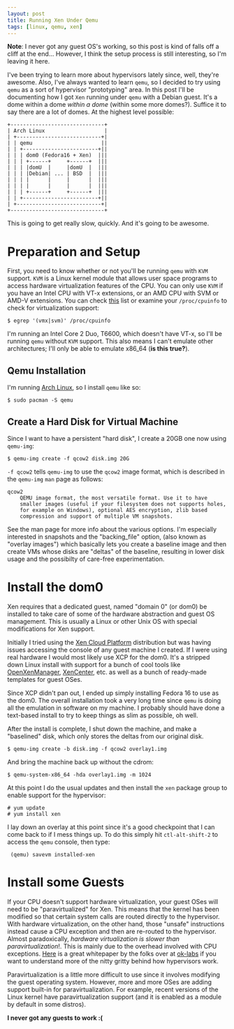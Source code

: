 ```yaml
---
layout: post
title: Running Xen Under Qemu
tags: [linux, qemu, xen]
---
```


<div class="alert-message info">
<b>Note</b>: I never got any guest OS's working, so this post is kind
of falls off a cliff at the end... However, I think the setup process
is still interesting, so I'm leaving it here.
</div>

I've been trying to learn more about hypervisors lately since, well,
they're awesome. Also, I've always wanted to learn `qemu`, so I
decided to try using `qemu` as a sort of hypervisor "prototyping"
area. In this post I'll be documenting how I got `Xen` running under
`qemu` with a Debian guest. It's a dome within a dome *within a dome*
(within some more domes?). Suffice it to say there are a lot of
domes. At the highest level possible:

    +------------------------------+
    | Arch Linux                   |
    | +---------------------------+|
    | | qemu                      ||
    | | +------------------------+||
    | | | dom0 (Fedora16 + Xen)  |||
    | | | +------+     +------+  |||
    | | | |domU  |     |domU  |  |||
    | | | |Debian| ... | BSD  |  |||
    | | | |      |     |      |  |||
    | | | |      |     |      |  |||
    | | | +------+     +------+  |||
    | | +------------------------+||
    | +---------------------------+|
    +------------------------------+

This is going to get really slow, quickly. And it's going to be
awesome.

# Preparation and Setup

First, you need to know whether or not you'll be running `qemu` with
`KVM` support. `KVM` is a Linux kernel module that allows user space
programs to access hardware virtualization features of the CPU. You
can only use `KVM` if you have an Intel CPU with VT-x extensions, or
an AMD CPU with SVM or AMD-V extensions. You can check
[this](http://wiki.xensource.com/xenwiki/HVM_Compatible_Processors)
list or examine your `/proc/cpuinfo` to check for virtualization
support:

    $ egrep '(vmx|svm)' /proc/cpuinfo

I'm running an Intel Core 2 Duo, T6600, which doesn't have VT-x, so
I'll be running `qemu` without `KVM` support. This also means I can't
emulate other architectures; I'll only be able to emulate x86_64 (**is
this true?**).

## Qemu Installation

I'm running [Arch Linux](http://www.archlinux.org/), so I install
`qemu` like so:

    $ sudo pacman -S qemu

## Create a Hard Disk for Virtual Machine

Since I want to have a persistent "hard disk", I create a 20GB one now
using `qemu-img`:

    $ qemu-img create -f qcow2 disk.img 20G

`-f qcow2` tells `qemu-img` to use the `qcow2` image format, which is
described in the `qemu-img` `man` page as follows:

    qcow2
        QEMU image format, the most versatile format. Use it to have
        smaller images (useful if your filesystem does not supports holes,
        for example on Windows), optional AES encryption, zlib based
        compression and support of multiple VM snapshots.

See the man page for more info about the various options. I'm
especially interested in snapshots and the "backing_file" option,
(also known as "overlay images") which basically lets you create a
baseline image and then create VMs whose disks are "deltas" of the
baseline, resulting in lower disk usage and the possibilty of
care-free experimentation.

# Install the dom0

Xen requires that a dedicated guest, named "domain 0" (or dom0) be
installed to take care of some of the hardware abstraction and guest
OS management. This is usually a Linux or other Unix OS with special
modifications for Xen support.

Initially I tried using the
[Xen Cloud Platform](http://www.xen.org/download/xcp/index_1.5.0.html)
distribution but was having issues accessing the console of any guest
machine I created. If I were using real hardware I would most likely
use XCP for the dom0. It's a stripped down Linux install with support
for a bunch of cool tools like
[OpenXenManager](http://sourceforge.net/projects/openxenmanager/),
[XenCenter](http://community.citrix.com/display/xs/XenCenter), etc. as
well as a bunch of ready-made templates for guest OSes.

Since XCP didn't pan out, I ended up simply installing Fedora 16 to
use as the dom0. The overall installation took a very long time since
`qemu` is doing all the emulation in software on my machine. I
probably should have done a text-based install to try to keep things
as slim as possible, oh well.

After the install is complete, I shut down the machine, and make a
"baselined" disk, which only stores the deltas from our original disk.

    $ qemu-img create -b disk.img -f qcow2 overlay1.img

And bring the machine back up without the cdrom:

    $ qemu-system-x86_64 -hda overlay1.img -m 1024

At this point I do the usual updates and then install the `xen`
package group to enable support for the hypervisor:

    # yum update
    # yum install xen

I lay down an overlay at this point since it's a good checkpoint that
I can come back to if I mess things up. To do this simply hit
`ctl-alt-shift-2` to access the `qemu` console, then type:

     (qemu) savevm installed-xen

# Install some Guests

If your CPU doesn't support hardware virtualization, your guest OSes
will need to be "paravirtualized" for Xen. This means that the kernel
has been modified so that certain system calls are routed directly to
the hypervisor. With hardware virtualization, on the other hand, those
"unsafe" instructions instead cause a CPU exception and then are
re-routed to the hypervisor. Almost paradoxically, *hardware
virtualization is slower than paravirtualization*!. This is mainly due
to the overhead involved with CPU
exceptions. [Here](http://www.ok-labs.com/) is a great whitepaper by
the folks over at [ok-labs](http://www.ok-labs.com/) if you want to
understand more of the nitty gritty behind how hypervisors work.

Paravirtualization is a little more difficult to use since it involves
modifying the guest operating system. However, more and more OSes are
adding support built-in for paravirtualization. For example, recent
versions of the Linux kernel have paravirtualization support (and it
is enabled as a module by default in some distros).

**I never got any guests to work :(**

